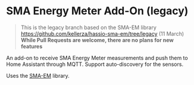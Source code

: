 # SMA Energy Meter Add-On (legacy)

> This is the legacy branch based on the SMA-EM library
> https://github.com/kellerza/hassio-sma-em/tree/legacy (11 March)
> **While Pull Requests are welcome, there are no plans for new features**



An add-on to receive SMA Energy Meter measurements and push them to Home Assistant through MQTT. Support auto-discovery for the sensors. 

Uses the [SMA-EM](https://github.com/datenschuft/SMA-EM) library.
